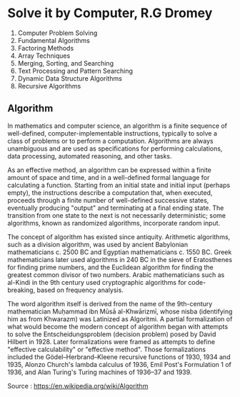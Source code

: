 # Solve it by Computer, R.G Dromey

1. Computer Problem Solving
2. Fundamental Algorithms
3. Factoring Methods
4. Array Techniques
5. Merging, Sorting, and Searching
6. Text Processing and Pattern Searching
7. Dynamic Data Structure Algorithms
8. Recursive Algorithms

## Algorithm

In mathematics and computer science, an algorithm is a finite sequence of well-defined, 
computer-implementable instructions, typically to solve a class of problems or to perform a computation.
Algorithms are always unambiguous and are used as specifications for performing calculations, data processing, automated reasoning, and other tasks.

As an effective method, an algorithm can be expressed within a finite amount of space and time,
and in a well-defined formal language for calculating a function.
Starting from an initial state and initial input (perhaps empty), the instructions describe a computation that, when executed, 
proceeds through a finite number of well-defined successive states, eventually producing "output" and terminating at a final ending state. 
The transition from one state to the next is not necessarily deterministic; some algorithms, known as randomized algorithms, incorporate random input.

The concept of algorithm has existed since antiquity. Arithmetic algorithms, such as a division algorithm, 
was used by ancient Babylonian mathematicians c. 2500 BC and Egyptian mathematicians c. 1550 BC.
Greek mathematicians later used algorithms in 240 BC in the sieve of Eratosthenes for finding prime numbers,
and the Euclidean algorithm for finding the greatest common divisor of two numbers.
Arabic mathematicians such as al-Kindi in the 9th century used cryptographic algorithms for code-breaking, 
based on frequency analysis.

The word algorithm itself is derived from the name of the 9th-century mathematician Muḥammad ibn Mūsā al-Khwārizmī, 
whose nisba (identifying him as from Khwarazm) was Latinized as Algoritmi. A partial formalization of what would become 
the modern concept of algorithm began with attempts to solve the Entscheidungsproblem (decision problem) posed by David Hilbert in 1928. 
Later formalizations were framed as attempts to define "effective calculability" or "effective method".
Those formalizations included the Gödel–Herbrand–Kleene recursive functions of 1930, 1934 and 1935, 
Alonzo Church's lambda calculus of 1936, Emil Post's Formulation 1 of 1936, and Alan Turing's Turing machines of 1936–37 and 1939.

Source : https://en.wikipedia.org/wiki/Algorithm
